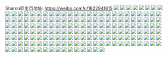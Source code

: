 Sharon耶主页地址: https://weibo.com/u/1822941615 
![](https://wx4.sinaimg.cn/mw2000/6ca7e1afly1h9iox3f2cij20mi0u0na6.jpg) 
![](https://wx4.sinaimg.cn/mw2000/6ca7e1afly1h9iowyyxgdj213u0tux2h.jpg) 
![](https://wx4.sinaimg.cn/mw2000/6ca7e1afly1h9iox7nr5cj213u0tuttw.jpg) 
![](https://wx4.sinaimg.cn/mw2000/6ca7e1afly1h9ioxb9fq5j213u0tuh96.jpg) 
![](https://wx4.sinaimg.cn/mw2000/6ca7e1afly1h9ioxgsj1ej21o0280hdt.jpg) 
![](https://wx4.sinaimg.cn/mw2000/6ca7e1afly1h98e8wpxq1j20tu0zch15.jpg) 
![](https://wx4.sinaimg.cn/mw2000/6ca7e1afly1h98e92va52j20tu0yctoq.jpg) 
![](https://wx4.sinaimg.cn/mw2000/6ca7e1afly1h98e96i0kij22c03404qq.jpg) 
![](https://wx4.sinaimg.cn/mw2000/6ca7e1afly1h96yk3j8h5j23402c01ky.jpg) 
![](https://wx4.sinaimg.cn/mw2000/6ca7e1afly1h8amoki84zj23402c0u0z.jpg) 
![](https://wx4.sinaimg.cn/mw2000/6ca7e1afly1h8amopk0mbj23402c0hdv.jpg) 
![](https://wx4.sinaimg.cn/mw2000/6ca7e1afly1h8amowzv4hj22c0340npf.jpg) 
![](https://wx4.sinaimg.cn/mw2000/6ca7e1afly1h8amog9ye8j23402c0x6r.jpg) 
![](https://wx4.sinaimg.cn/mw2000/6ca7e1afly1h7anouna5hj274w5co4qp.jpg) 
![](https://wx4.sinaimg.cn/mw2000/6ca7e1afly1h7anpuiy8wj22c0340kjl.jpg) 
![](https://wx4.sinaimg.cn/mw2000/6ca7e1afly1h7anq5omt4j224834s1l2.jpg) 
![](https://wx4.sinaimg.cn/mw2000/6ca7e1afly1h68ovgo7bxj2340340qv7.jpg) 
![](https://wx4.sinaimg.cn/mw2000/6ca7e1afly1h60lzfrg49j23402c0b2a.jpg) 
![](https://wx4.sinaimg.cn/mw2000/6ca7e1afly1h60lzhjnl1j23402c07wi.jpg) 
![](https://wx4.sinaimg.cn/mw2000/6ca7e1afly1h60lzdpgxjj23402c0npe.jpg) 
![](https://wx4.sinaimg.cn/mw2000/6ca7e1afly1h59fkl1edrj21nk176ark.jpg) 
![](https://wx4.sinaimg.cn/mw2000/6ca7e1afly1h59fkkjqt2j21sn1fo1go.jpg) 
![](https://wx4.sinaimg.cn/mw2000/6ca7e1afly1h55famyhxoj23402c0e82.jpg) 
![](https://wx4.sinaimg.cn/mw2000/6ca7e1afly1h55faplnn6j23402c07wj.jpg) 
![](https://wx4.sinaimg.cn/mw2000/6ca7e1afly1h55fakuxl1j23342gee89.jpg) 
![](https://wx4.sinaimg.cn/mw2000/6ca7e1afly1h55far7dl1j23402c0e82.jpg) 
![](https://wx4.sinaimg.cn/mw2000/6ca7e1afly1h4y5xmwe5yj213u0tu0yw.jpg) 
![](https://wx4.sinaimg.cn/mw2000/6ca7e1afly1h4v21tka6nj22dc35s7wi.jpg) 
![](https://wx4.sinaimg.cn/mw2000/6ca7e1afly1h4v21uppi0j21mw26khbk.jpg) 
![](https://wx4.sinaimg.cn/mw2000/6ca7e1afly1h4v21rr97kj225s1ma1kx.jpg) 
![](https://wx4.sinaimg.cn/mw2000/6ca7e1afly1h47n1db1i0j21o0280kjl.jpg) 
![](https://wx4.sinaimg.cn/mw2000/6ca7e1afly1h45lilkqhfj22c03404qr.jpg) 
![](https://wx4.sinaimg.cn/mw2000/6ca7e1afly1h45ligrh9rj22c03401ky.jpg) 
![](https://wx4.sinaimg.cn/mw2000/6ca7e1afly1h3rpwgbc3ej20yg0tyk2b.jpg) 
![](https://wx4.sinaimg.cn/mw2000/6ca7e1afly1h3dqv0m8tmj20tz159kad.jpg) 
![](https://wx4.sinaimg.cn/mw2000/6ca7e1afly1h3dquxec6pj20u014e4e9.jpg) 
![](https://wx4.sinaimg.cn/mw2000/6ca7e1afly1h3dqv348juj20u0140wt2.jpg) 
![](https://wx4.sinaimg.cn/mw2000/6ca7e1afly1h3dqv5kf1uj213u0tudum.jpg) 
![](https://wx4.sinaimg.cn/mw2000/6ca7e1afly1h3dqv6phndj20mi0u0k0m.jpg) 
![](https://wx4.sinaimg.cn/mw2000/6ca7e1afly1h3dqv9htnij213u0tuni0.jpg) 
![](https://wx4.sinaimg.cn/mw2000/6ca7e1afly1h35hb5g12pj2340208x6p.jpg) 
![](https://wx4.sinaimg.cn/mw2000/6ca7e1afly1h35hb3gpx2j22c0340qv6.jpg) 
![](https://wx4.sinaimg.cn/mw2000/6ca7e1afly1h35hbbhnl3j22c0340u0y.jpg) 
![](https://wx4.sinaimg.cn/mw2000/6ca7e1afly1h2n8toca9bj20mi0u0gpn.jpg) 
![](https://wx4.sinaimg.cn/mw2000/6ca7e1afly1h2n8tndfa5j20mi0u0tdv.jpg) 
![](https://wx4.sinaimg.cn/mw2000/6ca7e1afly1h2abihv1w9j20mi0u0n4z.jpg) 
![](https://wx4.sinaimg.cn/mw2000/6ca7e1afly1h2abij42izj213u0tu15j.jpg) 
![](https://wx4.sinaimg.cn/mw2000/6ca7e1afly1h2abigzq2bj20mi0u0dk6.jpg) 
![](https://wx4.sinaimg.cn/mw2000/6ca7e1afly1h25ze0u1z5j2340340qv7.jpg) 
![](https://wx4.sinaimg.cn/mw2000/6ca7e1afly1h25zdwgsl4j23402c0hdw.jpg) 
![](https://wx4.sinaimg.cn/mw2000/6ca7e1afly1gxcj6zp756j20u01400zn.jpg) 
![](https://wx4.sinaimg.cn/mw2000/6ca7e1afly1gxcj705yt8j20u0140dn1.jpg) 
![](https://wx4.sinaimg.cn/mw2000/6ca7e1afly1gxcj6z7vygj21400u0jz0.jpg) 
![](https://wx4.sinaimg.cn/mw2000/6ca7e1afly1gxcj70nyrkj21400u0dp5.jpg) 
![](https://wx4.sinaimg.cn/mw2000/6ca7e1afly1gx36zzv7fgj23402c0hdw.jpg) 
![](https://wx4.sinaimg.cn/mw2000/6ca7e1afly1gx3705534kj22c03404qs.jpg) 
![](https://wx4.sinaimg.cn/mw2000/6ca7e1afly1gw4oahb2f1j20wi1ycb1e.jpg) 
![](https://wx4.sinaimg.cn/mw2000/001ZmSo7ly1gvdvb3y8m5j63341qinpd02.jpg) 
![](https://wx4.sinaimg.cn/mw2000/6ca7e1afly1gsnlvsnyupj22dc1c0b29.jpg) 
![](https://wx4.sinaimg.cn/mw2000/001ZmSo7ly1gsnlvv75oij62dc1c04qq02.jpg) 
![](https://wx4.sinaimg.cn/mw2000/6ca7e1afly1gsnlvwrgdxj22dc1c0b29.jpg) 
![](https://wx4.sinaimg.cn/mw2000/6ca7e1afly1gsnlvy9naaj21c02dcb29.jpg) 
![](https://wx4.sinaimg.cn/mw2000/6ca7e1afly1gsnlw0366mj222p1c0u0x.jpg) 
![](https://wx4.sinaimg.cn/mw2000/6ca7e1afly1gsnlw28w3xj22dc1c0hdt.jpg) 
![](https://wx4.sinaimg.cn/mw2000/6ca7e1afly1gri0z0ool5j215o1pshdt.jpg) 
![](https://wx4.sinaimg.cn/mw2000/6ca7e1afly1gri0z1c091j215o1axhdt.jpg) 
![](https://wx4.sinaimg.cn/mw2000/6ca7e1afly1grdi1ip5w9j215o1ay4qp.jpg) 
![](https://wx4.sinaimg.cn/mw2000/6ca7e1afly1grdi1h8zt7j23341qib29.jpg) 
![](https://wx4.sinaimg.cn/mw2000/6ca7e1afly1grdi1fer94j23341qi4qp.jpg) 
![](https://wx4.sinaimg.cn/mw2000/6ca7e1afly1grdi1jim1aj23341qitzd.jpg) 
![](https://wx4.sinaimg.cn/mw2000/6ca7e1afly1gqsozq40rfj21hc0u044n.jpg) 
![](https://wx4.sinaimg.cn/mw2000/6ca7e1afly1gqsp08om6ej23341qitwp.jpg) 
![](https://wx4.sinaimg.cn/mw2000/6ca7e1afly1gqegl5lavzj21gz0jqnae.jpg) 
![](https://wx4.sinaimg.cn/mw2000/6ca7e1afly1gq4bq55gjtj20u01390zi.jpg) 
![](https://wx4.sinaimg.cn/mw2000/6ca7e1afly1gq4bq5m5sej20zc0r8dkm.jpg) 
![](https://wx4.sinaimg.cn/mw2000/6ca7e1afly1gq4bq90xibj216h0u0n1w.jpg) 
![](https://wx4.sinaimg.cn/mw2000/6ca7e1afly1gq4bqnjyclj20u014013a.jpg) 
![](https://wx4.sinaimg.cn/mw2000/6ca7e1afly1gpg2li9zt7j22io1f07ng.jpg) 
![](https://wx4.sinaimg.cn/mw2000/6ca7e1afly1gh0qb1sq5uj23k02o01l0.jpg) 
![](https://wx4.sinaimg.cn/mw2000/6ca7e1afly1gfngbxshjfj20u01t047q.jpg) 
![](https://wx4.sinaimg.cn/mw2000/6ca7e1afly1gfl69k9xfgj20u01t0n6w.jpg) 
![](https://wx4.sinaimg.cn/mw2000/6ca7e1afly1gfk1nccvk0j20u01t0wnc.jpg) 
![](https://wx4.sinaimg.cn/mw2000/6ca7e1afly1gfiurrq1a5j20u01t0wnw.jpg) 
![](https://wx4.sinaimg.cn/mw2000/6ca7e1afly1gfgmicl8ogj20u01t07ek.jpg) 
![](https://wx4.sinaimg.cn/mw2000/6ca7e1afly1gf8cfcoijzj22io1w0e81.jpg) 
![](https://wx4.sinaimg.cn/mw2000/6ca7e1afly1ge1jbh5jp9j20u01t0woe.jpg) 
![](https://wx4.sinaimg.cn/mw2000/6ca7e1afly1gdy8t5frdgj23k02o0u0z.jpg) 
![](https://wx4.sinaimg.cn/mw2000/6ca7e1afly1gdy8t74apjj23k02o0kjn.jpg) 
![](https://wx4.sinaimg.cn/mw2000/6ca7e1afly1gdoj47gup1j23k02o0hdv.jpg) 
![](https://wx4.sinaimg.cn/mw2000/6ca7e1afly1gdoj4axp1xj23k02o0b2b.jpg) 
![](https://wx4.sinaimg.cn/mw2000/6ca7e1afly1gd6kpl3ih3j20u01t0gos.jpg) 
![](https://wx4.sinaimg.cn/mw2000/6ca7e1afly1gcmsj32qq9j21400u0aua.jpg) 
![](https://wx4.sinaimg.cn/mw2000/6ca7e1afly1gcmsj3r3upj21400u0qpg.jpg) 
![](https://wx4.sinaimg.cn/mw2000/6ca7e1afly1gc8o6385j5j21w02iox6q.jpg) 
![](https://wx4.sinaimg.cn/mw2000/6ca7e1afly1gc0nw1j0jmj23k02o07wk.jpg) 
![](https://wx4.sinaimg.cn/mw2000/6ca7e1afly1gabmhfurhej21w02ioe83.jpg) 
![](https://wx4.sinaimg.cn/mw2000/6ca7e1afly1gabmhmgj4yj22io1w07wk.jpg) 
![](https://wx4.sinaimg.cn/mw2000/6ca7e1afly1ga5s3cbr9kj20u01t0wu3.jpg) 
![](https://wx4.sinaimg.cn/mw2000/6ca7e1afly1ga5s3ecdvij21w02ionpg.jpg) 
![](https://wx4.sinaimg.cn/mw2000/6ca7e1afly1ga5s3j1je0j21w02io7wk.jpg) 
![](https://wx4.sinaimg.cn/mw2000/6ca7e1afly1ga2e7bcdwwj22o03k0kjn.jpg) 
![](https://wx4.sinaimg.cn/mw2000/6ca7e1afly1g9yxr94x01j22io1w0e84.jpg) 
![](https://wx4.sinaimg.cn/mw2000/6ca7e1afly1g9ncwl1n9fj21w02iou0z.jpg) 
![](https://wx4.sinaimg.cn/mw2000/6ca7e1afly1g9ncwt9rz9j22io1w0b2c.jpg) 
![](https://wx4.sinaimg.cn/mw2000/6ca7e1afly1g9ncx0hgs8j22io1w0e84.jpg) 
![](https://wx4.sinaimg.cn/mw2000/6ca7e1afly1g9lx9mk96dj21400u0n46.jpg) 
![](https://wx4.sinaimg.cn/mw2000/6ca7e1afly1g9a68iu909j23k02o0npf.jpg) 
![](https://wx4.sinaimg.cn/mw2000/6ca7e1afly1g9a68kfpqcj23k02o0npf.jpg) 
![](https://wx4.sinaimg.cn/mw2000/6ca7e1afly1g8au2ydrhej22o03k07wk.jpg) 
![](https://wx4.sinaimg.cn/mw2000/6ca7e1afly1g7k67q8cr6j20rs4dgqot.jpg) 
![](https://wx4.sinaimg.cn/mw2000/6ca7e1afly1g7k67r4y8aj20rs3h0tq7.jpg) 
![](https://wx4.sinaimg.cn/mw2000/6ca7e1afly1g7k67sjn9ij20rs2w617w.jpg) 
![](https://wx4.sinaimg.cn/mw2000/6ca7e1afly1g7j41llqytj20rs5eib1a.jpg) 
![](https://wx4.sinaimg.cn/mw2000/6ca7e1afly1g7j41mmijcj20rs3ny4k4.jpg) 
![](https://wx4.sinaimg.cn/mw2000/6ca7e1afly1g4v1ot9ozhj22o03k0npi.jpg) 
![](https://wx4.sinaimg.cn/mw2000/6ca7e1afly1g4v1oy0gtgj22o03k0hdx.jpg) 
![](https://wx4.sinaimg.cn/mw2000/6ca7e1afly1g4v1p2e5ynj23k02o0kjn.jpg) 
![](https://wx4.sinaimg.cn/mw2000/6ca7e1afly1g4p9l0z8aaj20xc18g7wh.jpg) 
![](https://wx4.sinaimg.cn/mw2000/6ca7e1afly1g4bh5tws9mj20u00uxjts.jpg) 
![](https://wx4.sinaimg.cn/mw2000/6ca7e1afly1g4bh5u2ioyj20u00woabz.jpg) 
![](https://wx4.sinaimg.cn/mw2000/6ca7e1afly1g4bh5u7v07j20v90oomxz.jpg) 
![](https://wx4.sinaimg.cn/mw2000/6ca7e1afly1g3paaxrsi7j23k02o0npf.jpg) 
![](https://wx4.sinaimg.cn/mw2000/6ca7e1afly1g37yogh509j21w01f04qr.jpg) 
![](https://wx4.sinaimg.cn/mw2000/6ca7e1afly1g36il669ybj21w01f07wj.jpg) 
![](https://wx4.sinaimg.cn/mw2000/6ca7e1afly1g2xqbujsybj20m80go3zp.jpg) 
![](https://wx4.sinaimg.cn/mw2000/6ca7e1afly1g2xqbuq8mtj20m80gojsg.jpg) 
![](https://wx4.sinaimg.cn/mw2000/6ca7e1afly1g2xqbv20brj20m80go0tr.jpg) 
![](https://wx4.sinaimg.cn/mw2000/6ca7e1afly1g2xqbv7xptj20m80godgt.jpg) 
![](https://wx4.sinaimg.cn/mw2000/6ca7e1afly1g2xqbvil6dj20m80go49z.jpg) 
![](https://wx4.sinaimg.cn/mw2000/6ca7e1afly1g2xqbvrn48j20m80go0tn.jpg) 
![](https://wx4.sinaimg.cn/mw2000/6ca7e1afly1g2oi4fn6cpj237k2eo4qt.jpg) 
![](https://wx4.sinaimg.cn/mw2000/6ca7e1afly1g21dr5eyf6j20jj0goq4i.jpg) 
![](https://wx4.sinaimg.cn/mw2000/6ca7e1afly1g1rj8xujstj20k00zk0zk.jpg) 
![](https://wx4.sinaimg.cn/mw2000/6ca7e1afly1g1oid12p6gj20m80gotij.jpg) 
![](https://wx4.sinaimg.cn/mw2000/6ca7e1afly1g160iqpfm9j20qo0zkafc.jpg) 
![](https://wx4.sinaimg.cn/mw2000/6ca7e1afly1g160ijeckgj20m80m8q6v.jpg) 
![](https://wx4.sinaimg.cn/mw2000/6ca7e1afly1g0vh8s5pmcj237k2eoqv6.jpg) 
![](https://wx4.sinaimg.cn/mw2000/6ca7e1afly1g0qz6r414dj21400u04qp.jpg) 
![](https://wx4.sinaimg.cn/mw2000/6ca7e1afly1g0qz6j1lb2j237k2eo1kz.jpg) 
![](https://wx4.sinaimg.cn/mw2000/6ca7e1afly1g0qz6o8rpyj21f01w07wj.jpg) 
![](https://wx4.sinaimg.cn/mw2000/6ca7e1afly1g085721vbzj20u00u00z8.jpg) 
![](https://wx4.sinaimg.cn/mw2000/6ca7e1afly1g08572fkvgj20m80m8q64.jpg) 
![](https://wx4.sinaimg.cn/mw2000/6ca7e1afly1fzrbebj6lfj20tz112kew.jpg) 
![](https://wx4.sinaimg.cn/mw2000/6ca7e1afly1fzkb0wffgzj22eo37k7wi.jpg) 
![](https://wx4.sinaimg.cn/mw2000/6ca7e1afly1fzkb0yaj1uj22eo37kx6p.jpg) 
![](https://wx4.sinaimg.cn/mw2000/6ca7e1afly1fxglro5hr4j20qo0zk42i.jpg) 
![](https://wx4.sinaimg.cn/mw2000/6ca7e1afly1fx4gfx4fvvj20qo0zkwjy.jpg) 
![](https://wx4.sinaimg.cn/mw2000/6ca7e1afly1fx4ggxk3ogj20m80cigmr.jpg) 
![](https://wx4.sinaimg.cn/mw2000/6ca7e1afly1fwo8plhedoj20u0140qmb.jpg) 
![](https://wx4.sinaimg.cn/mw2000/6ca7e1afly1fwdbi4cljjj20zk0qogqr.jpg) 
![](https://wx4.sinaimg.cn/mw2000/6ca7e1afly1fvzm0hyi21j20qo0qojwv.jpg) 
![](https://wx4.sinaimg.cn/mw2000/6ca7e1afly1fvwd246hrkj2140140e81.jpg) 
![](https://wx4.sinaimg.cn/mw2000/6ca7e1afly1fvqsl835kyj20k00zkgp2.jpg) 
![](https://wx4.sinaimg.cn/mw2000/6ca7e1afly1fv8veh5wqqj20qo0zkjuw.jpg) 
![](https://wx4.sinaimg.cn/mw2000/6ca7e1afly1fv4jhevd13j20qo1bedmw.jpg) 
![](https://wx4.sinaimg.cn/mw2000/6ca7e1afly1fuygo18wt4j20qo0zkdih.jpg) 
![](https://wx4.sinaimg.cn/mw2000/6ca7e1afly1fuu8wlyrgyj20zk0qoq81.jpg) 
![](https://wx4.sinaimg.cn/mw2000/6ca7e1afly1fuu8wmywwtj20qo0qo452.jpg) 
![](https://wx4.sinaimg.cn/mw2000/6ca7e1afly1fuu8wo27woj20qo0zkjyo.jpg) 
![](https://wx4.sinaimg.cn/mw2000/6ca7e1afly1fuu8wpfegqj20qo0zkgq5.jpg) 
![](https://wx4.sinaimg.cn/mw2000/6ca7e1afly1ful56iwkegj20k00zkwrq.jpg) 
![](https://wx4.sinaimg.cn/mw2000/6ca7e1afly1ftzymnnklrj20hq0hq3z5.jpg) 
![](https://wx4.sinaimg.cn/mw2000/6ca7e1afly1fsx1suza5ij20go0tm3zj.jpg) 
![](https://wx4.sinaimg.cn/mw2000/6ca7e1afly1fse2kcrq1hj20qo0zkgwt.jpg) 
![](https://wx4.sinaimg.cn/mw2000/6ca7e1afly1fse2kdzhpcj20zk0qogte.jpg) 
![](https://wx4.sinaimg.cn/mw2000/6ca7e1afly1fsdam9enb1j22eo37kqv6.jpg) 
![](https://wx4.sinaimg.cn/mw2000/6ca7e1afly1frd6awjhgkj22eo37k7wl.jpg) 
![](https://wx4.sinaimg.cn/mw2000/6ca7e1afly1frd6az5wcvj22eo37k7wk.jpg) 
![](https://wx4.sinaimg.cn/mw2000/6ca7e1afly1frd6b206tuj237k2eox6r.jpg) 
![](https://wx4.sinaimg.cn/mw2000/6ca7e1afly1frcfmvotsoj212g1w07wh.jpg) 
![](https://wx4.sinaimg.cn/mw2000/6ca7e1afly1fr4a9p1crzj20hs1s0ac5.jpg) 
![](https://wx4.sinaimg.cn/mw2000/6ca7e1afly1fppbhm3t3mj21b60qo7dh.jpg) 
![](https://wx4.sinaimg.cn/mw2000/6ca7e1afly1fppbi5wl1bj21b60qo7kr.jpg) 
![](https://wx4.sinaimg.cn/mw2000/6ca7e1afly1fpiey4zzt1j20qo0zk79s.jpg) 
